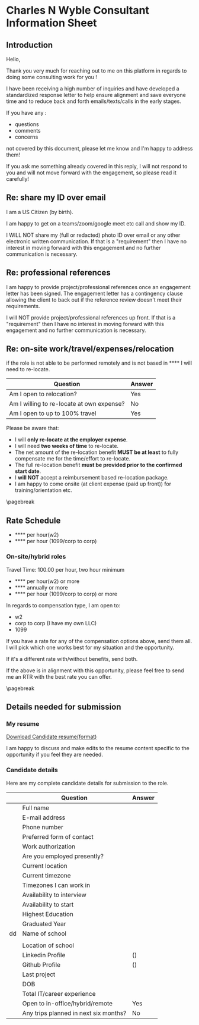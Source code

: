 # Charles N Wyble Consultant Information Sheet

## Introduction

Hello,

Thank you very much for reaching out to me on this platform in regards to doing some consulting work for you !

I have been receiving a high number of inquiries and have developed a standardized response letter to help ensure
alignment and save everyone time and to reduce back and forth emails/texts/calls in the early stages.

If you have any :

- questions
- comments
- concerns

not covered by this document, please let me know and I'm happy to address them!

If you ask me something already covered in this reply, I will not respond to you and will not move forward with the engagement, so please read it carefully!

## Re: share my ID over email

I am a US Citizen (by birth).

I am happy to get on a teams/zoom/google meet etc call and show my ID.

I WILL NOT share my (full or redacted) photo ID over email or any other electronic written   communication. If that is a "requirement" then I have no interest in moving forward with this engagement and no further communication is necessary.

## Re: professional references

I am happy to provide project/professional references once an engagement letter has been signed. The engagement letter has a contingency clause allowing the client to back out if the reference review doesn't meet their requirements.

I will NOT provide project/professional references up front. If that is a "requirement" then I have no interest in moving forward with this engagement and no further communication is necessary.

## Re: on-site work/travel/expenses/relocation

if the role is not able to be performed remotely and is not based in ****  I will need to re-locate.

| Question                                  | Answer |
|-------------------------------------------|--------|
| Am I open to relocation?                  | Yes    |
| Am I willing to re-locate at own expense? | No     |
| Am I open to up to 100% travel            | Yes    |

Please be aware that:

- I will **only re-locate at the employer expense**.
- I will need **two weeks of time** to re-locate.
- The net amount of the re-location benefit **MUST be at least** to fully compensate me for the time/effort to re-locate.
- The full re-location benefit **must be provided prior to the confirmed start date**.
- I **will NOT** accept a reimbursement based re-location package.
- I am happy to come onsite (at client expense (paid up front)) for training/orientation etc.

\pagebreak

## Rate Schedule

- **** per hour(w2)
- **** per hour (1099/corp to corp)

### On-site/hybrid roles

Travel Time: 100.00 per hour, two hour minimum

- **** per hour(w2) or more
- **** annually or more
- **** per hour (1099/corp to corp) or more

In regards to compensation type, I am open to:

- w2
- corp to corp (I have my own LLC)
- 1099  

If you have a rate for any of the compensation options above, send them all. I will pick which one works best for my situation and the opportunity.

If it's a different rate with/without benefits, send both.

If the above is in alignment with this opportunity, please feel free to send me an RTR with the best rate you can offer.

\pagebreak

## Details needed for submission

### My resume

[Download Candidate resume(format)](https://some.resume.somewhere/some-Resume.pdf)

I am happy to discuss and make edits to the resume content specific to the opportunity if you feel they are needed.

### Candidate details  

Here are my complete candidate details for submission to the role.

|    | Question                              | Answer                              |
|----|---------------------------------------|-------------------------------------|
|    | Full name                             |                    |
|    | E-mail address                        |                    |
|    | Phone number                          |                   |
|    | Preferred form of contact             |  |
|    | Work authorization                    |       |
|    | Are you employed presently?           |        |
|    | Current location                      |         |
|    | Current timezone                      |         |
|    | Timezones I can work in               |       |
|    | Availability to interview             |   |
|    | Availability to start                 |       |
|    | Highest Education                     |        |
|    | Graduated Year                        |          |
| dd | Name of school                        |              |
|    |                                       |                                     |
|    | Location of school                    |          |
|    | Linkedin Profile                      | ()             |
|    | Github Profile                        | ()               |
|    | Last project                          |             |
|    | DOB                                   |                     |
|    | Total IT/career experience            |         |
|    | Open to in-office/hybrid/remote       | Yes                                 |
|    | Any trips planned in next six months? | No                                  |
